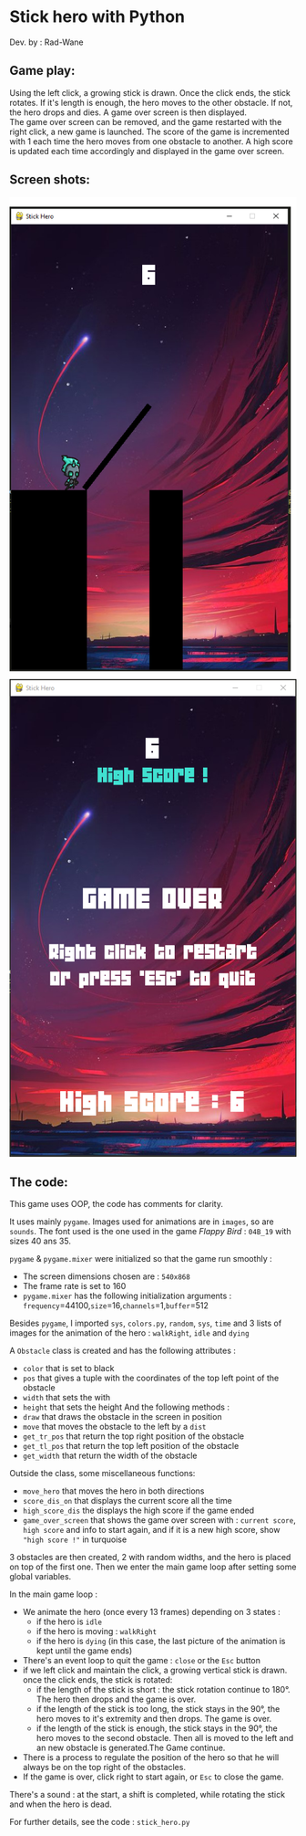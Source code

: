 # Stick hero with Python

Dev. by : Rad-Wane  


## Game play:

Using the left click, a growing stick is drawn. Once the click ends, the stick rotates. If it's length is enough, the hero moves to the other obstacle. If not, the hero drops and dies. A game over screen is then displayed.   
The game over screen can be removed, and the game restarted with the right click, a new game is launched. 
The score of the game is incremented with 1 each time the hero moves from one obstacle to another. 
A high score is updated each time accordingly and displayed in the game over screen. 

## Screen shots:
![](sc.png)
![](sc1.png)


## The code:

This game uses OOP, the code has comments for clarity. 

It uses mainly `pygame`. Images used for animations are in `images`, so are `sounds`. The font used is the one used in the game *Flappy Bird* : `04B_19` with sizes 40 ans 35.

`pygame` & `pygame.mixer` were initialized so that the game run smoothly :
* The screen dimensions chosen are : `540x868`
* The frame rate is set to 160
* `pygame.mixer` has the following initialization arguments : `frequency`=44100,`size`=16,`channels`=1,`buffer`=512

Besides `pygame`, I imported `sys`, `colors.py`, `random`, `sys`, `time` and 3 lists of images for the animation of the hero : `walkRight`, `idle` and `dying`

A `Obstacle` class is created and has the following attributes :
* `color` that is set to black
* `pos` that gives a tuple with the coordinates of the top left point of the obstacle
* `width` that sets the with
* `height` that sets the height
And the following methods : 
* `draw` that draws the obstacle in the screen in position 
* `move` that moves the obstacle to the left by a `dist`
* `get_tr_pos` that return the top right position of the obstacle
* `get_tl_pos` that return the top left position of the obstacle
* `get_width` that return the width of the obstacle

Outside the class, some miscellaneous functions:
* `move_hero` that moves the hero in both directions 
* `score_dis_on` that displays the current score all the time 
* `high_score_dis` the displays the high score if the game ended 
* `game_over_screen` that shows the game over screen with : `current score`, `high score` and info to start again, and if it is a new high score, show `"high score !"` in turquoise

3 obstacles are then created, 2 with random widths, and the hero is placed on top of the first one. Then we enter the main game loop after setting some global variables. 

In the main game loop : 
* We animate the hero (once every 13 frames) depending on 3 states : 
    * if the hero is `idle`
    * if the hero is moving : `walkRight`
    * if the hero is `dying` (in this case, the last picture of the animation is kept until the game ends)
*  There's an event loop to quit the game : `close` or the `Esc` button
*  if we left click and maintain the click, a growing vertical stick is drawn. once the click ends, the  stick is rotated:
    * if the length of the stick is short : the stick rotation continue to 180°. The hero then drops and the game is over.
    * if the length of the stick is too long, the stick stays in the 90°, the hero moves to it's extremity and then drops. The game is over. 
    * if the length of the stick is enough, the stick stays in the 90°, the hero moves to the second obstacle. Then all is moved to the left and an new obstacle is generated.The Game continue. 
*   There is a process to regulate the position of the hero so that he will always be on the top right of the obstacles.
*   If the game is over, click right to start again, or `Esc` to close the game. 

There's a sound : at the start, a shift is completed, while rotating the stick and when the hero is dead.

For further details, see the code : `stick_hero.py`


